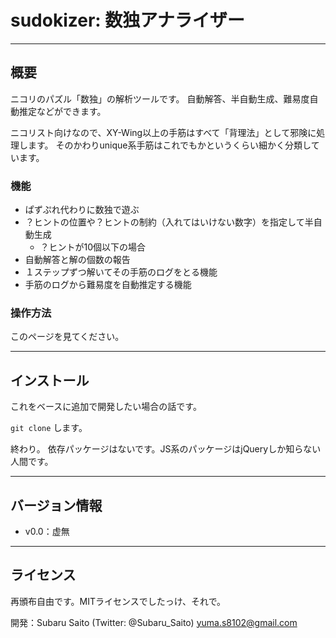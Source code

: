 
# sudokizer: 数独アナライザー

---

## 概要

ニコリのパズル「数独」の解析ツールです。
自動解答、半自動生成、難易度自動推定などができます。

ニコリスト向けなので、XY-Wing以上の手筋はすべて「背理法」として邪険に処理します。
そのかわりunique系手筋はこれでもかというくらい細かく分類しています。

### 機能

- ぱずぷれ代わりに数独で遊ぶ
- ？ヒントの位置や？ヒントの制約（入れてはいけない数字）を指定して半自動生成
  - ？ヒントが10個以下の場合
- 自動解答と解の個数の報告
- １ステップずつ解いてその手筋のログをとる機能
- 手筋のログから難易度を自動推定する機能

### 操作方法

このページを見てください。


---

## インストール

これをベースに追加で開発したい場合の話です。

`git clone` します。

終わり。
依存パッケージはないです。JS系のパッケージはjQueryしか知らない人間です。


---

## バージョン情報

- v0.0：虚無



---
## ライセンス

再頒布自由です。MITライセンスでしたっけ、それで。


開発：Subaru Saito (Twitter: @Subaru_Saito)
      <yuma.s8102@gmail.com>


